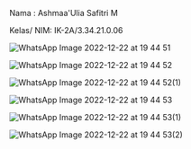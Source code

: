 Nama : Ashmaa'Ulia Safitri M

Kelas/ NIM: IK-2A/3.34.21.0.06

![WhatsApp Image 2022-12-22 at 19 44 51](https://user-images.githubusercontent.com/117350016/209137608-153d9115-c2db-49fa-9e04-f9bdb8d9c7d4.jpg)

![WhatsApp Image 2022-12-22 at 19 44 52](https://user-images.githubusercontent.com/117350016/209137628-1595d7be-015e-4f50-b325-d630a870b72d.jpg)

![WhatsApp Image 2022-12-22 at 19 44 52(1)](https://user-images.githubusercontent.com/117350016/209137655-2137dca5-1dc1-47d6-8272-8ed622a565ba.jpg)

![WhatsApp Image 2022-12-22 at 19 44 53](https://user-images.githubusercontent.com/117350016/209137680-824e6477-d919-4a9a-ac43-938c83bfed82.jpg)

![WhatsApp Image 2022-12-22 at 19 44 53(1)](https://user-images.githubusercontent.com/117350016/209137698-274e723a-ef75-41ea-abf2-bc1524be09ec.jpg)

![WhatsApp Image 2022-12-22 at 19 44 53(2)](https://user-images.githubusercontent.com/117350016/209137711-ba11246b-3ef5-4dd6-b905-f571240a18bb.jpg)

